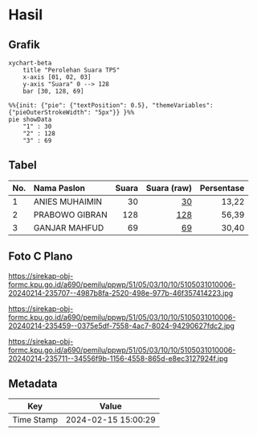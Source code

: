 # Hasil

## Grafik

```mermaid
xychart-beta
    title "Perolehan Suara TPS"
    x-axis [01, 02, 03]
    y-axis "Suara" 0 --> 128
    bar [30, 128, 69]
```

```mermaid
%%{init: {"pie": {"textPosition": 0.5}, "themeVariables": {"pieOuterStrokeWidth": "5px"}} }%%
pie showData
    "1" : 30
    "2" : 128
    "3" : 69
```

## Tabel

| No. | Nama Paslon    | Suara | Suara (raw) | Persentase |
|:--- |:-------------- | -----:| -----------:| ----------:|
| 1   | ANIES MUHAIMIN | 30    | [30][p-1]   | 13,22      |
| 2   | PRABOWO GIBRAN | 128   | [128][p-2]  | 56,39      |
| 3   | GANJAR MAHFUD  | 69    | [69][p-3]   | 30,40      |


[p-1]: https://github.com/gigit-pemilu/pemilu-2024-51-bali/blob/main/pilpres/hitung-suara/sub/51-bali/sub/05-klungkung/sub/03-klungkung/sub/1010-semarapura-tengah/sub/006-tps/sub/paslon-1.txt
[p-2]: https://github.com/gigit-pemilu/pemilu-2024-51-bali/blob/main/pilpres/hitung-suara/sub/51-bali/sub/05-klungkung/sub/03-klungkung/sub/1010-semarapura-tengah/sub/006-tps/sub/paslon-2.txt
[p-3]: https://github.com/gigit-pemilu/pemilu-2024-51-bali/blob/main/pilpres/hitung-suara/sub/51-bali/sub/05-klungkung/sub/03-klungkung/sub/1010-semarapura-tengah/sub/006-tps/sub/paslon-3.txt

## Foto C Plano

https://sirekap-obj-formc.kpu.go.id/a690/pemilu/ppwp/51/05/03/10/10/5105031010006-20240214-235707--4987b8fa-2520-498e-977b-46f357414223.jpg

https://sirekap-obj-formc.kpu.go.id/a690/pemilu/ppwp/51/05/03/10/10/5105031010006-20240214-235459--0375e5df-7558-4ac7-8024-94290627fdc2.jpg

https://sirekap-obj-formc.kpu.go.id/a690/pemilu/ppwp/51/05/03/10/10/5105031010006-20240214-235711--34556f9b-1156-4558-865d-e8ec3127924f.jpg


## Metadata

| Key        | Value               |
| ---------- | ------------------- |
| Time Stamp | 2024-02-15 15:00:29 |



